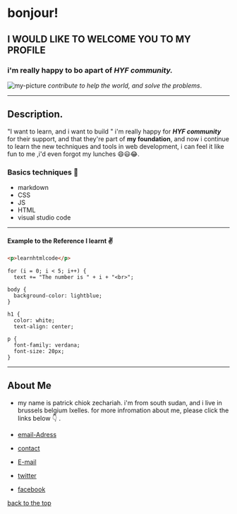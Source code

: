 # bonjour!

## I WOULD LIKE TO WELCOME YOU TO MY PROFILE

### i'm really happy to bo apart of **_HYF community._**

![my-picture](https://scontent.fbru1-1.fna.fbcdn.net/v/t1.0-9/120078247_2677580522502582_5622776211647593673_o.jpg?_nc_cat=109&_nc_sid=09cbfe&_nc_ohc=HHyrJt0UNUgAX9sTmeO&_nc_ht=scontent.fbru1-1.fna&oh=ecf9f334eabc88494c2ff7a39176c5ad&oe=5F8F2316)
_contribute to help the world, and solve the problems_.

---

## Description.

"I want to learn, and i want to build " i'm really happy for **_HYF community_** for their support, and that they're part of **my foundation**, and now i continue to learn the new techniques and tools in web development, i can feel it like fun to me ,i'd even forgot my lunches :smile::smiley::joy:.

### Basics techniques :green_heart:

- markdown
- CSS
- JS
- HTML
- visual studio code

---

#### Example to the Reference I learnt :v:

```html
<p>learnhtmlcode</p>
```
```
for (i = 0; i < 5; i++) {
  text += "The number is " + i + "<br>";
```
```                  
body {
  background-color: lightblue;
}

h1 {
  color: white;
  text-align: center;

p {
  font-family: verdana;
  font-size: 20px;
}       

```

---

## About Me

- my name is patrick chiok zechariah. i'm from south sudan, and i live in brussels belgium Ixelles. 
  for more infromation about me, please click the links below :point_down: .

- [email-Adress](av-hergé-21/3-1050-brussels)

- [contact](+447307222428)

- [E-mail](chiokzechzrizh@gmail.com)

- [twitter](https://twitter.com/chiokwith_replie)

- [facebook](https://www.facebook.com/profile.php?id=100007519815651)

[back to the top](#bonjour)


